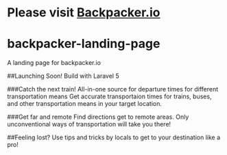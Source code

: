 # Please visit  [Backpacker.io](travel-karmouche.rhcloud.com)
# backpacker-landing-page
A landing page for backpacker.io

##Launching Soon!
Build with Laravel 5

###Catch the next train!
All-in-one source for departure times for different transportation means
Get accurate transportaion times for trains, buses, and other transportation means in your target location.

###Get far and remote
Find directions get to remote areas. Only unconventional ways of transportation will take you there!

##Feeling lost?
Use tips and tricks by locals to get to your destination like a pro!
